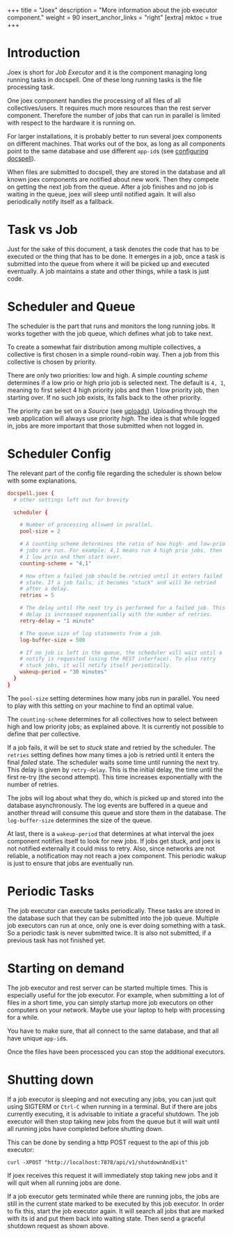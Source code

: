 +++
title = "Joex"
description = "More information about the job executor component."
weight = 90
insert_anchor_links = "right"
[extra]
mktoc = true
+++

# Introduction

Joex is short for *Job Executor* and it is the component managing long
running tasks in docspell. One of these long running tasks is the file
processing task.

One joex component handles the processing of all files of all
collectives/users. It requires much more resources than the rest
server component. Therefore the number of jobs that can run in
parallel is limited with respect to the hardware it is running on.

For larger installations, it is probably better to run several joex
components on different machines. That works out of the box, as long
as all components point to the same database and use different
`app-id`s (see [configuring
docspell](@/docs/configure/_index.md#app-id)).

When files are submitted to docspell, they are stored in the database
and all known joex components are notified about new work. Then they
compete on getting the next job from the queue. After a job finishes
and no job is waiting in the queue, joex will sleep until notified
again. It will also periodically notify itself as a fallback.

# Task vs Job

Just for the sake of this document, a task denotes the code that has
to be executed or the thing that has to be done. It emerges in a job,
once a task is submitted into the queue from where it will be picked
up and executed eventually. A job maintains a state and other things,
while a task is just code.


# Scheduler and Queue

The scheduler is the part that runs and monitors the long running
jobs. It works together with the job queue, which defines what job to
take next.

To create a somewhat fair distribution among multiple collectives, a
collective is first chosen in a simple round-robin way. Then a job
from this collective is chosen by priority.

There are only two priorities: low and high. A simple *counting
scheme* determines if a low prio or high prio job is selected
next. The default is `4, 1`, meaning to first select 4 high priority
jobs and then 1 low priority job, then starting over. If no such job
exists, its falls back to the other priority.

The priority can be set on a *Source* (see
[uploads](@/docs/webapp/uploading.md)). Uploading through the web
application will always use priority *high*. The idea is that while
logged in, jobs are more important that those submitted when not
logged in.


# Scheduler Config

The relevant part of the config file regarding the scheduler is shown
below with some explanations.

``` conf
docspell.joex {
  # other settings left out for brevity

  scheduler {

    # Number of processing allowed in parallel.
    pool-size = 2

    # A counting scheme determines the ratio of how high- and low-prio
    # jobs are run. For example: 4,1 means run 4 high prio jobs, then
    # 1 low prio and then start over.
    counting-scheme = "4,1"

    # How often a failed job should be retried until it enters failed
    # state. If a job fails, it becomes "stuck" and will be retried
    # after a delay.
    retries = 5

    # The delay until the next try is performed for a failed job. This
    # delay is increased exponentially with the number of retries.
    retry-delay = "1 minute"

    # The queue size of log statements from a job.
    log-buffer-size = 500

    # If no job is left in the queue, the scheduler will wait until a
    # notify is requested (using the REST interface). To also retry
    # stuck jobs, it will notify itself periodically.
    wakeup-period = "30 minutes"
  }
}
```

The `pool-size` setting determines how many jobs run in parallel. You
need to play with this setting on your machine to find an optimal
value.

The `counting-scheme` determines for all collectives how to select
between high and low priority jobs; as explained above. It is
currently not possible to define that per collective.

If a job fails, it will be set to *stuck* state and retried by the
scheduler. The `retries` setting defines how many times a job is
retried until it enters the final *failed* state. The scheduler waits
some time until running the next try. This delay is given by
`retry-delay`. This is the initial delay, the time until the first
re-try (the second attempt). This time increases exponentially with
the number of retries.

The jobs will log about what they do, which is picked up and stored
into the database asynchronously. The log events are buffered in a
queue and another thread will consume this queue and store them in the
database. The `log-buffer-size` determines the size of the queue.

At last, there is a `wakeup-period` that determines at what interval
the joex component notifies itself to look for new jobs. If jobs get
stuck, and joex is not notified externally it could miss to
retry. Also, since networks are not reliable, a notification may not
reach a joex component. This periodic wakup is just to ensure that
jobs are eventually run.


# Periodic Tasks

The job executor can execute tasks periodically. These tasks are
stored in the database such that they can be submitted into the job
queue. Multiple job executors can run at once, only one is ever doing
something with a task. So a periodic task is never submitted twice. It
is also not submitted, if a previous task has not finished yet.


# Starting on demand

The job executor and rest server can be started multiple times. This
is especially useful for the job executor. For example, when
submitting a lot of files in a short time, you can simply startup more
job executors on other computers on your network. Maybe use your
laptop to help with processing for a while.

You have to make sure, that all connect to the same database, and that
all have unique `app-id`s.

Once the files have been processced you can stop the additional
executors.


# Shutting down

If a job executor is sleeping and not executing any jobs, you can just
quit using SIGTERM or `Ctrl-C` when running in a terminal. But if
there are jobs currently executing, it is advisable to initiate a
graceful shutdown. The job executor will then stop taking new jobs
from the queue but it will wait until all running jobs have completed
before shutting down.

This can be done by sending a http POST request to the api of this job
executor:

```
curl -XPOST "http://localhost:7878/api/v1/shutdownAndExit"
```

If joex receives this request it will immediately stop taking new jobs
and it will quit when all running jobs are done.

If a job executor gets terminated while there are running jobs, the
jobs are still in the current state marked to be executed by this job
executor. In order to fix this, start the job executor again. It will
search all jobs that are marked with its id and put them back into
waiting state. Then send a graceful shutdown request as shown above.
